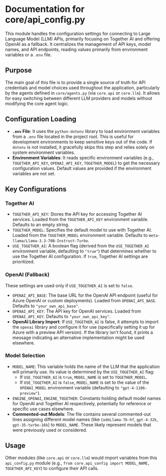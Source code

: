 # Documentation for core/api_config.py

This module handles the configuration settings for connecting to Large Language Model (LLM) APIs, primarily focusing on Together AI and offering OpenAI as a fallback. It centralizes the management of API keys, model names, and API endpoints, reading values primarily from environment variables or a `.env` file.

## Purpose

The main goal of this file is to provide a single source of truth for API credentials and model choices used throughout the application, particularly by the agents defined in `core/agents.py` (via `core.api` or `core.llm`). It allows for easy switching between different LLM providers and models without modifying the core agent logic.

## Configuration Loading

*   **`.env` File**: It uses the `python-dotenv` library to load environment variables from a `.env` file located in the project root. This is useful for development environments to keep sensitive keys out of the code. If `dotenv` is not installed, it gracefully skips this step and relies solely on system environment variables.
*   **Environment Variables**: It reads specific environment variables (e.g., `TOGETHER_API_KEY`, `OPENAI_API_KEY`, `TOGETHER_MODEL`) to get the necessary configuration values. Default values are provided if the environment variables are not set.

## Key Configurations

### Together AI

*   `TOGETHER_API_KEY`: Stores the API key for accessing Together AI services. Loaded from the `TOGETHER_API_KEY` environment variable. Defaults to an empty string.
*   `TOGETHER_MODEL`: Specifies the default model to use with Together AI. Loaded from the `TOGETHER_MODEL` environment variable. Defaults to `meta-llama/Llama-3.3-70B-Instruct-Turbo`.
*   `USE_TOGETHER_AI`: A boolean flag (derived from the `USE_TOGETHER_AI` environment variable, defaulting to `"true"`) that determines whether to use the Together AI configuration. If `true`, Together AI settings are prioritized.

### OpenAI (Fallback)

These settings are used only if `USE_TOGETHER_AI` is set to `false`.

*   `OPENAI_API_BASE`: The base URL for the OpenAI API endpoint (useful for Azure OpenAI or custom deployments). Loaded from `OPENAI_API_BASE`. Defaults to `"your_own_api_base"`.
*   `OPENAI_API_KEY`: The API key for OpenAI services. Loaded from `OPENAI_API_KEY`. Defaults to `"your_own_api_key"`.
*   **OpenAI Library Import**: If `USE_TOGETHER_AI` is false, it attempts to import the `openai` library and configure it for use (specifically setting it up for Azure with a preview API version). If the library isn't found, it prints a message indicating an alternative implementation might be used elsewhere.

### Model Selection

*   `MODEL_NAME`: This variable holds the name of the LLM that the application will primarily use. Its value is determined by the `USE_TOGETHER_AI` flag:
    *   If `USE_TOGETHER_AI` is `true`, `MODEL_NAME` is set to `TOGETHER_MODEL`.
    *   If `USE_TOGETHER_AI` is `false`, `MODEL_NAME` is set to the value of the `OPENAI_MODEL` environment variable (defaulting to `"gpt-4-1106-preview"`).
*   `ENGINE_OPENAI`, `ENGINE_TOGETHER`: Constants holding default model names for OpenAI and Together AI respectively, potentially for reference or specific use cases elsewhere.
*   **Commented-out Models**: The file contains several commented-out lines assigning different model names (like `CodeLlama-7b-hf`, `gpt-4-32k`, `gpt-35-turbo-16k`) to `MODEL_NAME`. These likely represent models that were previously used or considered.

## Usage

Other modules (like `core.api` or `core.llm`) would import variables from this `api_config.py` module (e.g., `from core.api_config import MODEL_NAME, TOGETHER_API_KEY`) to configure their API calls.
